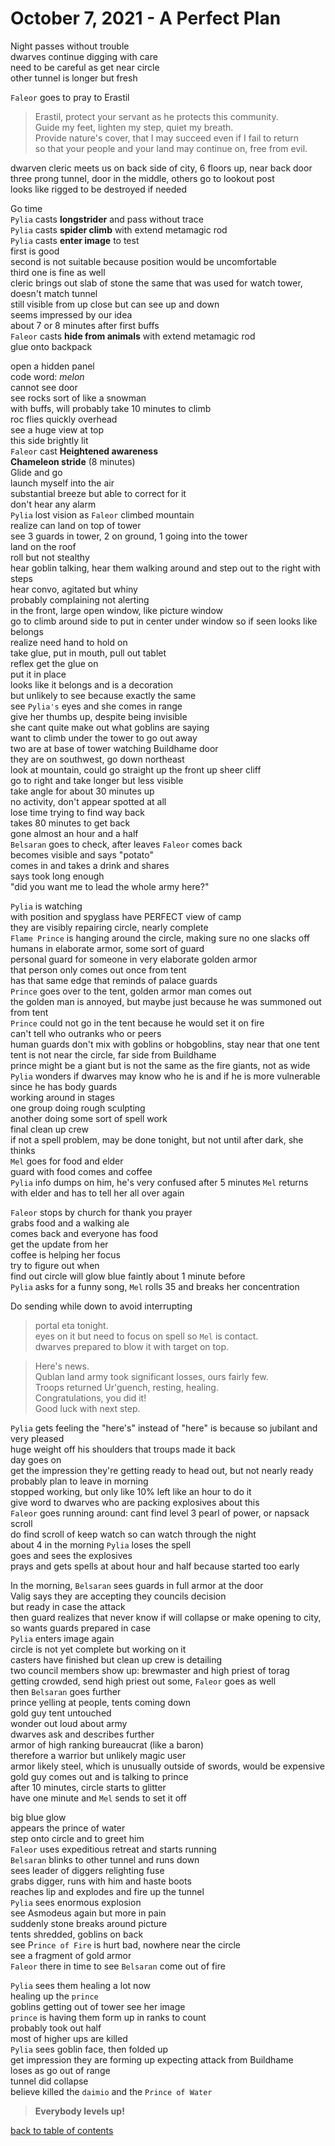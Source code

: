 # October 7, 2021 - A Perfect Plan

Night passes without trouble  
dwarves continue digging with care  
need to be careful as get near circle  
other tunnel is longer but fresh  

`Faleor` goes to pray to Erastil  
> Erastil, protect your servant as he protects this community.  
> Guide my feet, lighten my step, quiet my breath.  
> Provide nature's cover, that I may succeed even if I fail to return  
> so that your people and your land may continue on, free from evil.  

dwarven cleric meets us on back side of city, 6 floors up, near back door  
three prong tunnel, door in the middle, others go to lookout post  
looks like rigged to be destroyed if needed  

Go time  
`Pylia` casts **longstrider** and pass without trace  
`Pylia` casts **spider climb** with extend metamagic rod  
`Pylia` casts **enter image** to test  
first is good  
second is not suitable because position would be uncomfortable  
third one is fine as well  
cleric brings out slab of stone the same that was used for watch tower, doesn't match tunnel  
still visible from up close but can see up and down  
seems impressed by our idea  
about 7 or 8 minutes after first buffs  
`Faleor` casts **hide from animals** with extend metamagic rod  
glue onto backpack  

open a hidden panel  
code word: _melon_  
cannot see door  
see rocks sort of like a snowman  
with buffs, will probably take 10 minutes to climb  
roc flies quickly overhead  
see a huge view at top  
this side brightly lit  
`Faleor` cast **Heightened awareness**  
**Chameleon stride** (8 minutes)  
Glide and go  
launch myself into the air  
substantial breeze but able to correct for it  
don't hear any alarm  
`Pylia` lost vision as `Faleor` climbed mountain  
realize can land on top of tower  
see 3 guards in tower, 2 on ground, 1 going into the tower  
land on the roof  
roll but not stealthy  
hear goblin talking, hear them walking around and step out to the right with steps  
hear convo, agitated but whiny  
probably complaining not alerting  
in the front, large open window, like picture window  
go to climb around side to put in center under window so if seen looks like belongs  
realize need hand to hold on  
take glue, put in mouth, pull out tablet  
reflex get the glue on  
put it in place  
looks like it belongs and is a decoration  
but unlikely to see because exactly the same  
see `Pylia's` eyes and she comes in range  
give her thumbs up, despite being invisible  
she cant quite make out what goblins are saying  
want to climb under the tower to go out away  
two are at base of tower watching Buildhame door  
they are on southwest, go down northeast  
look at mountain, could go straight up the front up sheer cliff  
go to right and take longer but less visible  
take angle for about 30 minutes up  
no activity, don't appear spotted at all  
lose time trying to find way back  
takes 80 minutes to get back  
gone almost an hour and a half  
`Belsaran` goes to check, after leaves `Faleor` comes back  
becomes visible and says "potato"  
comes in and takes a drink and shares  
says took long enough  
"did you want me to lead the whole army here?"  

`Pylia` is watching   
with position and spyglass have PERFECT view of camp  
they are visibly repairing circle, nearly complete  
`Flame Prince` is hanging around the circle, making sure no one slacks off  
humans in elaborate armor, some sort of guard  
personal guard for someone in very elaborate golden armor  
that person only comes out once from tent  
has that same edge that reminds of palace guards  
`Prince` goes over to the tent, golden armor man comes out  
the golden man is annoyed, but maybe just because he was summoned out from tent  
`Prince` could not go in the tent because he would set it on fire  
can't tell who outranks who or peers  
human guards don't mix with goblins or hobgoblins, stay near that one tent  
tent is not near the circle, far side from Buildhame  
prince might be a giant but is not the same as the fire giants, not as wide  
`Pylia` wonders if dwarves may know who he is and if he is more vulnerable since he has body guards  
working around in stages  
one group doing rough sculpting  
another doing some sort of spell work  
final clean up crew  
if not a spell problem, may be done tonight, but not until after dark, she thinks  
`Mel` goes for food and elder  
guard with food comes and coffee  
`Pylia` info dumps on him, he's very confused
after 5 minutes `Mel` returns with elder and has to tell her all over again  

`Faleor` stops by church for thank you prayer  
grabs food and a walking ale  
comes back and everyone has food  
get the update from her  
coffee is helping her focus  
try to figure out when  
find out circle will glow blue faintly about 1 minute before  
`Pylia` asks for a funny song, `Mel` rolls 35 and breaks her concentration  

Do sending while down to avoid interrupting  
> portal eta tonight.  
> eyes on it but need to focus on spell so `Mel` is contact.  
> dwarves prepared to blow it with target on top.  

> Here's news.  
> Qublan land army took significant losses, ours fairly few.  
> Troops returned Ur'guench, resting, healing.  
> Congratulations, you did it!  
> Good luck with next step.  

`Pylia` gets feeling the "here's" instead of "here" is because so jubilant and very pleased  
huge weight off his shoulders that troups made it back  
day goes on  
get the impression they're getting ready to head out, but not nearly ready  
probably plan to leave in morning  
stopped working, but only like 10% left like an hour to do it  
give word to dwarves who are packing explosives about this  
`Faleor` goes running around: cant find level 3 pearl of power, or napsack scroll  
do find scroll of keep watch so can watch through the night  
about 4 in the morning `Pylia` loses the spell  
goes and sees the explosives  
prays and gets spells at about hour and half because started too early  

In the morning, `Belsaran` sees guards in full armor at the door  
Valig says they are accepting they councils decision  
but ready in case the attack  
then guard realizes that never know if will collapse or make opening to city, so wants guards prepared in case  
`Pylia` enters image again  
circle is not yet complete but working on it  
casters have finished but clean up crew is detailing  
two council members show up: brewmaster and high priest of torag  
getting crowded, send high priest out some, `Faleor` goes as well  
then `Belsaran` goes further  
prince yelling at people, tents coming down  
gold guy tent untouched  
wonder out loud about army  
dwarves ask and describes further  
armor of high ranking bureaucrat (like a baron)  
therefore a warrior but unlikely magic user  
armor likely steel, which is unusually outside of swords, would be expensive  
gold guy comes out and is talking to prince  
after 10 minutes, circle starts to glitter  
have one minute and `Mel` sends to set it off  

big blue glow  
appears the prince of water  
step onto circle and to greet him  
`Faleor` uses expeditious retreat and starts running  
`Belsaran` blinks to other tunnel and runs down  
sees leader of diggers relighting fuse  
grabs digger, runs with him and haste boots  
reaches lip and explodes and fire up the tunnel  
`Pylia` sees enormous explosion  
see Asmodeus again but more in pain  
suddenly stone breaks around picture  
tents shredded, goblins on back  
see P`rince of Fire` is hurt bad, nowhere near the circle  
see a fragment of gold armor  
`Faleor` there in time to see `Belsaran` come out of fire  

`Pylia` sees them healing a lot now  
healing up the `prince`  
goblins getting out of tower see her image  
`prince` is having them form up in ranks to count  
probably took out half  
most of higher ups are killed  
`Pylia` sees goblin face, then folded up  
get impression they are forming up expecting attack from Buildhame  
loses as go out of range  
tunnel did collapse  
believe killed the `daimio` and the `Prince of Water`  

> **Everybody levels up!**

[back to table of contents](/sessions/TOC.md)
